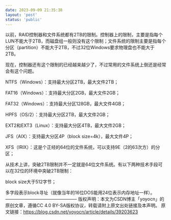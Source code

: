 ```yaml
---
date: 2023-09-09 21:35:38
layout: 'post'
status: 'public'
---
```


以前，RAID控制器和文件系统都有2TB的限制。控制器上的限制，主要是指每个LUN不能大于2TB，而磁盘组一般则没有这个限制；文件系统的限制主要是指每个分区（partition）不能大于2TB，不过32位Windows要求物理盘也不能大于2TB。

现在，控制器还有这个限制的已经越来越少了，不过常用的文件系统上倒还是经常会有这个问题。

NTFS（Windows）：支持最大分区2TB，最大文件2TB；

FAT16（Windows）：支持最大分区2GB，最大文件2GB；

FAT32（Windows）：支持最大分区128GB，最大文件4GB；

HPFS（OS/2）：支持最大分区2TB，最大文件2GB；

EXT2和EXT3（Linux）：支持最大分区4TB，最大文件2GB；

JFS（AIX）：支持最大分区4P（block size=4k），最大文件4P；

XFS（IRIX）：这是个正经的64位的文件系统，可以支持9E（2的63次方）的分区；

 

从技术上讲，突破2TB限制并不一定就是64位文件系统。有以下两种技术手段可以在32位的环境中突破2TB限制：

block size大于512字节；

多字段表示block寻址（就像当年的16位DOS能用24位表示内存地址一样）。
————————————————
版权声明：本文为CSDN博主「yoyocn」的原创文章，遵循CC 4.0 BY-SA版权协议，转载请附上原文出处链接及本声明。
原文链接：https://blog.csdn.net/yoyocn/article/details/39203623